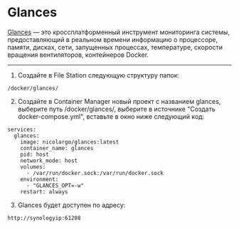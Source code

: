 # Glances

[Glances](https://github.com/nicolargo/glances) — это кроссплатформенный инструмент мониторинга системы, предоставляющий в реальном времени информацию о процессоре, памяти, дисках, сети, запущенных процессах, температуре, скорости вращения вентиляторов, контейнеров Docker.

---

1. Создайте в File Station следующую структуру папок:

```
/docker/glances/
```

2. Создайте в Container Manager новый проект с названием glances, выберите путь /docker/glances/, выберите в источнике "Создать docker-compose.yml", вставьте в окно ниже следующий код:

```
services:
  glances:
    image: nicolargo/glances:latest
    container_name: glances
    pid: host
    network_mode: host
    volumes:
      - /var/run/docker.sock:/var/run/docker.sock
    environment:
      - "GLANCES_OPT=-w"
    restart: always
```

3. Glances будет доступен по адресу:

```
http://synologyip:61208
```
